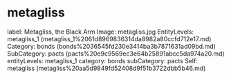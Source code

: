 # metagliss

label: Metagliss, the Black Arm
Image: metagliss.jpg
EntityLevels: metagliss_1 (metagliss_1%2061d8969836314da8982a80ccfd712e17.md)
Category: bonds (bonds%2036545fd230e3414ba3b7871631ad09bd.md)
SubCategory: pacts (pacts%20e9c9569ec3e64b25891abcc5da974a20.md)
entityLevels: metagliss_1
category: bonds
subCategory: pacts
Self: metagliss (metagliss%20aa5d9849fd52408d9f51b3722dbb5b46.md)

[](Untitled%20f69fcb438a14493aa06312597bdf8237.md)